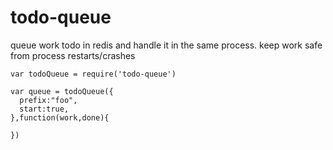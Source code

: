 # todo-queue
queue work todo in redis and handle it in the same process. keep work safe from process restarts/crashes


```
var todoQueue = require('todo-queue')

var queue = todoQueue({
  prefix:"foo",
  start:true,
},function(work,done){

})

```

